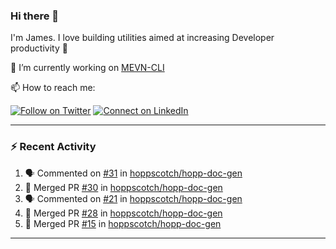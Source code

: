 ### Hi there 👋

I'm James. I love building utilities aimed at increasing Developer productivity :raised_hands: 

🔭 I’m currently working on [MEVN-CLI](https://github.com/madlabsinc/mevn-cli)

📫 How to reach me:

[![Follow on Twitter](https://img.shields.io/badge/--twitter?label=Twitter&logo=Twitter&style=social)](https://twitter.com/james_madhacks) [![Connect on LinkedIn](https://img.shields.io/badge/--linkedin?label=LinkedIn&logo=LinkedIn&style=social)](https://www.linkedin.com/in/jamesgeorge007)

---

### :zap: Recent Activity

<!--START_SECTION:activity-->
1. 🗣 Commented on [#31](https://github.com/hoppscotch/hopp-doc-gen/issues/31) in [hoppscotch/hopp-doc-gen](https://github.com/hoppscotch/hopp-doc-gen)
2. 🎉 Merged PR [#30](https://github.com/hoppscotch/hopp-doc-gen/pull/30) in [hoppscotch/hopp-doc-gen](https://github.com/hoppscotch/hopp-doc-gen)
3. 🗣 Commented on [#21](https://github.com/hoppscotch/hopp-doc-gen/issues/21) in [hoppscotch/hopp-doc-gen](https://github.com/hoppscotch/hopp-doc-gen)
4. 🎉 Merged PR [#28](https://github.com/hoppscotch/hopp-doc-gen/pull/28) in [hoppscotch/hopp-doc-gen](https://github.com/hoppscotch/hopp-doc-gen)
5. 🎉 Merged PR [#15](https://github.com/hoppscotch/hopp-doc-gen/pull/15) in [hoppscotch/hopp-doc-gen](https://github.com/hoppscotch/hopp-doc-gen)
<!--END_SECTION:activity-->

---

<!--
**jamesgeorge007/jamesgeorge007** is a ✨ _special_ ✨ repository because its `README.md` (this file) appears on your GitHub profile.

Here are some ideas to get you started:

- 🌱 I’m currently learning ...
- 👯 I’m looking to collaborate on ...
- 🤔 I’m looking for help with ...
- 💬 Ask me about ...
- 😄 Pronouns: ...
- ⚡ Fun fact: ...
-->
